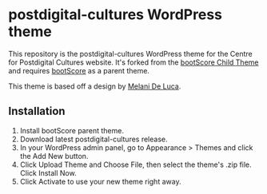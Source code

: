 # postdigital-cultures WordPress theme

This repository is the postdigital-cultures WordPress theme for the Centre for Postdigital Cultures website. It's forked from the [bootScore Child Theme](https://github.com/bootscore/bootscore-child) and requires [bootScore](https://bootscore.me/) as a parent theme.  

This theme is based off a design by [Melani De Luca](http://www.melanideluca.com/).

## Installation

1. Install bootScore parent theme.
2. Download latest postdigital-cultures release.
3. In your WordPress admin panel, go to Appearance > Themes and click the Add New button.
4. Click Upload Theme and Choose File, then select the theme's .zip file. Click Install Now.
5. Click Activate to use your new theme right away.
